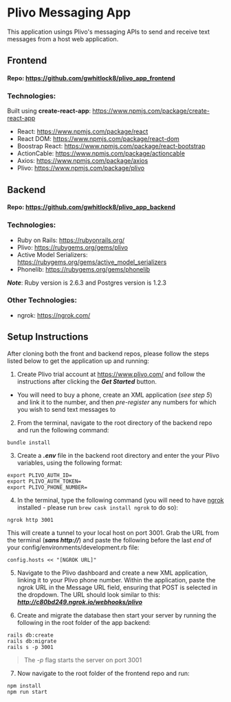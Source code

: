 # Plivo Messaging App
This application usings Plivo's messaging APIs to send and receive text messages from a host web application.

## Frontend
#### Repo: https://github.com/gwhitlock8/plivo_app_frontend
### Technologies:
Built using **create-react-app**: https://www.npmjs.com/package/create-react-app
- React: https://www.npmjs.com/package/react
- React DOM: https://www.npmjs.com/package/react-dom
- Boostrap React: https://www.npmjs.com/package/react-bootstrap
- ActionCable: https://www.npmjs.com/package/actioncable
- Axios: https://www.npmjs.com/package/axios
- Plivo: https://www.npmjs.com/package/plivo

## Backend
#### Repo: https://github.com/gwhitlock8/plivo_app_backend
### Technologies:
- Ruby on Rails: https://rubyonrails.org/
- Plivo: https://rubygems.org/gems/plivo
- Active Model Serializers: https://rubygems.org/gems/active_model_serializers
- Phonelib: https://rubygems.org/gems/phonelib

***Note***: Ruby version is 2.6.3 and Postgres version is 1.2.3


### Other Technologies:
- ngrok: https://ngrok.com/

## Setup Instructions

After cloning both the front and backend repos, please follow the steps listed below to get the application up and running:
1. Create Plivo trial account at https://www.plivo.com/ and follow the instructions after clicking the ***Get Started*** button.

- You will need to buy a phone, create an XML application (_see step 5_) and link it to the number, and then _pre-register_ any numbers for which you wish to send text messages to

2.  From the terminal, navigate to the root directory of the backend repo and run the following command:
```
bundle install
```
3. Create a ***.env*** file in the backend root directory and enter the your Plivo variables, using the following format:
```
export PLIVO_AUTH_ID=
export PLIVO_AUTH_TOKEN=
export PLIVO_PHONE_NUMBER=
```

4. In the terminal, type the following command (you will need to have [ngrok](https://ngrok.com/download) installed - please run ```brew cask install ngrok``` to do so):
```
ngrok http 3001
```
This will create a tunnel to your local host on port 3001. Grab the URL from the terminal (***sans http://***) and paste the following before the last *end* of your config/environments/development.rb file:
```
config.hosts << "[NGROK URL]"
```
5. Navigate to the Plivo dashboard and create a new XML application, linking it to your Plivo phone number. Within the application, paste the ngrok URL in the Message URL field, ensuring that POST is selected in the dropdown. The URL should look similar to this: ***http://c80bd249.ngrok.io/webhooks/plivo***

6. Create and migrate the database then start your server by running the following in the root folder of the app backend:
```
rails db:create
rails db:migrate
rails s -p 3001
```
>The *-p* flag starts the server on port 3001

7. Now navigate to the root folder of the frontend repo and run:
```
npm install
npm run start
```


